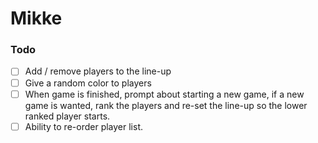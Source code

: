 # Mikke

### Todo
- [ ] Add / remove players to the line-up
- [ ] Give a random color to players
- [ ] When game is finished, prompt about starting a new game,
      if a new game is wanted, rank the players and re-set the
      line-up so the lower ranked player starts.
- [ ] Ability to re-order player list.